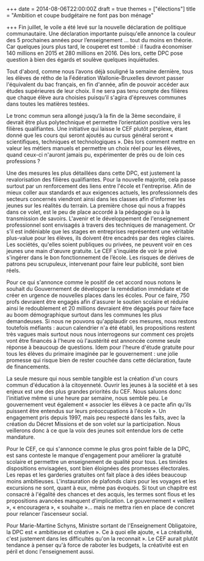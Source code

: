 +++
date = 2014-08-06T22:00:00Z
draft = true
themes = ["élections"]
title = "Ambition et coupe budgétaire ne font pas bon ménage"

+++
Fin juillet, le voile a été levé sur la nouvelle déclaration de politique communautaire. Une déclaration importante puisqu'elle annonce la couleur des 5 prochaines années pour l’enseignement ... tout du moins en théorie. Car quelques jours plus tard, le couperet est tombé : il faudra économiser 140 millions en 2015 et 280 millions en 2016. Dès lors, cette DPC pose question à bien des égards et soulève quelques inquiétudes.  
  
Tout d'abord, comme nous l’avons déjà souligné la semaine dernière, tous les élèves de rétho de la Fédération Wallonie-Bruxelles devront passer l'équivalent du bac français, en fin d'année, afin de pouvoir accéder aux études supérieures de leur choix. Il ne sera pas tenu compte des filières que chaque élève aura choisies puisqu’il s'agira d'épreuves communes dans toutes les matières testées.  
  
Le tronc commun sera allongé jusqu’à la fin de la 3ème secondaire, il devrait être plus polytechnique et permettre l’orientation positive vers les filières qualifiantes. Une initiative qui laisse le CEF plutôt perplexe, étant donné que les cours qui seront ajoutés au cursus général seront « scientifiques, techniques et technologiques ». Dès lors comment mettre en valeur les métiers manuels et permettre un choix réel pour les élèves, quand ceux-ci n'auront jamais pu, expérimenter de près ou de loin ces professions ?  
  
Une des mesures les plus détaillées dans cette DPC, est justement la revalorisation des filières qualifiantes. Pour la nouvelle majorité, cela passe surtout par un renforcement des liens entre l'école et l'entreprise. Afin de mieux coller aux standards et aux exigences actuels, les professionnels des secteurs concernés viendront ainsi dans les classes afin d'informer les jeunes sur les réalités du terrain. La première chose qui nous a frappés dans ce volet, est le peu de place accordé à la pédagogie ou à la transmission de savoirs. L'avenir et le développement de l'enseignement professionnel sont envisagés à travers des techniques de management. Or s'il est indéniable que les stages en entreprises représentent une véritable plus-value pour les élèves, ils doivent être encadrés par des règles claires. Les sociétés, qu'elles soient publiques ou privées, ne peuvent voir en ces jeunes une main d'œuvre gratuite. Le CEF s'inquiète de voir le privé s'ingérer dans le bon fonctionnement de l’école. Les risques de dérives de patrons peu scrupuleux, intervenant pour faire leur publicité, sont bien réels.  
  
Pour ce qui s'annonce comme le positif de cet accord nous notons le souhait du Gouvernement de développer la remédiation immédiate et de créer en urgence de nouvelles places dans les écoles. Pour ce faire, 750 profs devraient être engagés afin d'assurer le soutien scolaire et réduire ainsi le redoublement et 20 millions devraient être dégagés pour faire face au boom démographique surtout dans les communes les plus demandeuses. Si nous ne pouvons qu'applaudir ces mesures, nous restons toutefois méfiants : aucun calendrier n'a été établi, les propositions restent très vagues mais surtout nous nous interrogeons sur comment ces projets vont être financés à l'heure où l'austérité est annoncée comme seule réponse à beaucoup de questions. Idem pour l'heure d'étude gratuite pour tous les élèves du primaire imaginée par le gouvernement : une jolie promesse qui risque bien de rester couchée dans cette déclaration, faute de financements.  
  
La seule mesure qui nous semble tangible est la création d'un cours commun d'éducation à la citoyenneté. Ouvrir les jeunes à la société et à ses enjeux est une des plus grandes priorités du CEF. Nous saluons donc l’initiative même si une heure par semaine, nous semble peu. Le gouvernement veut également « associer les élèves à ce pacte afin qu'ils puissent être entendus sur leurs préoccupations à l'école ». Un engagement pris depuis 1997, mais peu respecté dans les faits, avec la création du Décret Missions et de son volet sur la participation. Nous veillerons donc à ce que la voix des jeunes soit entendue lors de cette mandature.  
  
Pour le CEF, ce qui s'annonce comme le plus gros point faible de la DPC, est sans conteste le manque d'engagement pour améliorer la gratuité scolaire et permettre un enseignement de qualité pour tous. Les timides dispositions envisagées, sont bien éloignées des promesses électorales. Les repas et les garderies gratuites ont fait place à des idées beaucoup moins ambitieuses. L'instauration de plafonds clairs pour les voyages et les excursions ne sont, quant à eux, même pas évoqués. Si tout un chapitre est consacré à l'égalité des chances et des acquis, les termes sont flous et les propositions avancées manquent d’implication. Le gouvernement « veillera », « encouragera », « souhaite »... mais ne mettra rien en place de concret pour relancer l’ascenseur social.  
  
Pour Marie-Martine Schyns, Ministre sortant de l'Enseignement Obligatoire, la DPC est « ambitieuse et créative ». Ce à quoi elle ajoute, « La créativité, c'est justement dans les difficultés qu'on la reconnait ». Le CEF aurait plutôt tendance à penser qu'à force de raboter les budgets, la créativité est en péril et donc l'enseignement aussi.